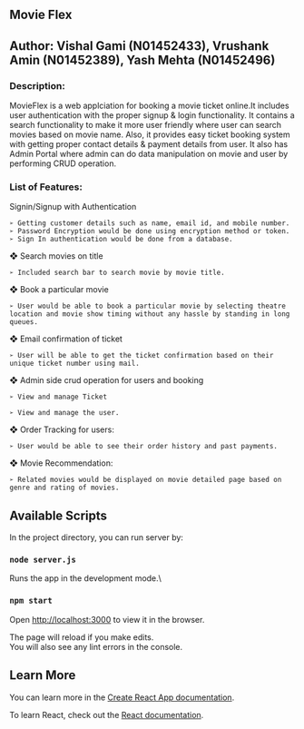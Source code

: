 ## Movie Flex 

## Author: Vishal Gami (N01452433), Vrushank Amin (N01452389), Yash Mehta (N01452496)

### Description:

MovieFlex is a web applciation for booking a movie ticket online.It includes user authentication with the proper signup & login functionality. It contains a search functionality to make it more user friendly where user can search movies based on movie name. Also, it provides easy ticket booking system with getting proper contact details & payment details from user. It also has Admin Portal where admin can do data manipulation on movie and user by performing CRUD operation. 

### List of Features:

Signin/Signup with Authentication

    ➢ Getting customer details such as name, email id, and mobile number.
    ➢ Password Encryption would be done using encryption method or token.
    ➢ Sign In authentication would be done from a database.

❖ Search movies on title

    ➢ Included search bar to search movie by movie title.

❖ Book a particular movie

    ➢ User would be able to book a particular movie by selecting theatre location and movie show timing without any hassle by standing in long queues.

❖ Email confirmation of ticket

    ➢ User will be able to get the ticket confirmation based on their unique ticket number using mail.

❖ Admin side crud operation for users and booking

    ➢ View and manage Ticket

    ➢ View and manage the user.

❖ Order Tracking for users:

    ➢ User would be able to see their order history and past payments.

❖ Movie Recommendation:

    ➢ Related movies would be displayed on movie detailed page based on genre and rating of movies.

## Available Scripts

In the project directory, you can run server by:

### `node server.js`

Runs the app in the development mode.\

### `npm start`

Open [http://localhost:3000](http://localhost:3000) to view it in the browser.

The page will reload if you make edits.\
You will also see any lint errors in the console.
## Learn More

You can learn more in the [Create React App documentation](https://facebook.github.io/create-react-app/docs/getting-started).

To learn React, check out the [React documentation](https://reactjs.org/).